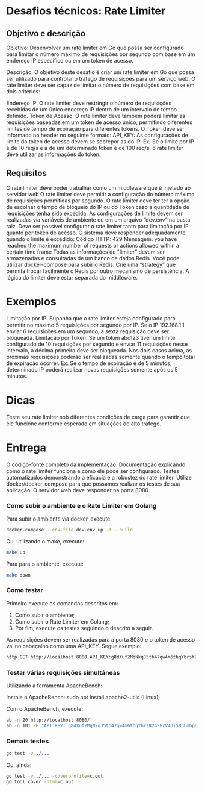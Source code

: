 # Desafios técnicos: Rate Limiter

## Objetivo e descrição

Objetivo: Desenvolver um rate limiter em Go que possa ser configurado para limitar o número máximo de requisições por segundo com base em um endereço IP específico ou em um token de acesso.

Descrição: O objetivo deste desafio é criar um rate limiter em Go que possa ser utilizado para controlar o tráfego de requisições para um serviço web. O rate limiter deve ser capaz de limitar o número de requisições com base em dois critérios:

Endereço IP: O rate limiter deve restringir o número de requisições recebidas de um único endereço IP dentro de um intervalo de tempo definido.
Token de Acesso: O rate limiter deve também poderá limitar as requisições baseadas em um token de acesso único, permitindo diferentes limites de tempo de expiração para diferentes tokens. O Token deve ser informado no header no seguinte formato:
API_KEY: <TOKEN>
As configurações de limite do token de acesso devem se sobrepor as do IP. Ex: Se o limite por IP é de 10 req/s e a de um determinado token é de 100 req/s, o rate limiter deve utilizar as informações do token.

## Requisitos

O rate limiter deve poder trabalhar como um middleware que é injetado ao servidor web
O rate limiter deve permitir a configuração do número máximo de requisições permitidas por segundo.
O rate limiter deve ter ter a opção de escolher o tempo de bloqueio do IP ou do Token caso a quantidade de requisições tenha sido excedida.
As configurações de limite devem ser realizadas via variáveis de ambiente ou em um arquivo “dev.env” na pasta raiz.
Deve ser possível configurar o rate limiter tanto para limitação por IP quanto por token de acesso.
O sistema deve responder adequadamente quando o limite é excedido:
Código HTTP: 429
Mensagem: you have reached the maximum number of requests or actions allowed within a certain time frame
Todas as informações de "limiter” devem ser armazenadas e consultadas de um banco de dados Redis. Você pode utilizar docker-compose para subir o Redis.
Crie uma “strategy” que permita trocar facilmente o Redis por outro mecanismo de persistência.
A lógica do limiter deve estar separada do middleware.

# Exemplos

Limitação por IP: Suponha que o rate limiter esteja configurado para permitir no máximo 5 requisições por segundo por IP. Se o IP 192.168.1.1 enviar 6 requisições em um segundo, a sexta requisição deve ser bloqueada.
Limitação por Token: Se um token abc123 tiver um limite configurado de 10 requisições por segundo e enviar 11 requisições nesse intervalo, a décima primeira deve ser bloqueada.
Nos dois casos acima, as próximas requisições poderão ser realizadas somente quando o tempo total de expiração ocorrer. Ex: Se o tempo de expiração é de 5 minutos, determinado IP poderá realizar novas requisições somente após os 5 minutos.

# Dicas

Teste seu rate limiter sob diferentes condições de carga para garantir que ele funcione conforme esperado em situações de alto tráfego.

# Entrega

O código-fonte completo da implementação.
Documentação explicando como o rate limiter funciona e como ele pode ser configurado.
Testes automatizados demonstrando a eficácia e a robustez do rate limiter.
Utilize docker/docker-compose para que possamos realizar os testes de sua aplicação.
O servidor web deve responder na porta 8080.

### Como subir o ambiente e o Rate Limiter em Golang

Para subir o ambiente via docker, execute:

```sh
docker-compose --env-file dev.env up -d --build
```

Ou, utilizando o make, execute:

```sh
make up
```

Para para o ambiente, execute:

```sh
make down
```

### Como testar

Primeiro execute os comandos descritos em:

1. Como subir o ambiente;
2. Como subir o Rate Limiter em Golang;
3. Por fim, execute os testes seguindo o descrito a seguir.

As requisições devem ser realizadas para a porta 8080 e o token de acesso vai no cabeçalho como uma API_KEY. Segue exemplo:

```sh
http GET http://localhost:8080 API_KEY:g8dXuf2MqNkqJ5tb47qw4m6thqYbrsK24SFZV4OiS83Lmbp8NCYulXtO3tyHJyZN
```

### Testar várias requisições simultâneas

Utilizando a ferramenta ApacheBench:

Instale o ApacheBench: sudo apt install apache2-utils (Linux);

Com o ApacheBench, execute:

```sh
ab -n 20 http://localhost:8080/
ab -n 101 -H "API_KEY: g8dXuf2MqNkqJ5tb47qw4m6thqYbrsK24SFZV4OiS83Lmbp8NCYulXtO3tyHJyZN" http://localhost:8080/
```

### Demais testes

```sh
go test -v ./...
```

Ou, ainda:

```sh
go test -v ./... -coverprofile=c.out
go tool cover -html=c.out
```
